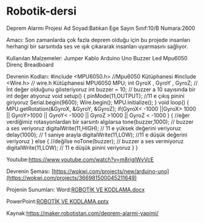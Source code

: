 # Robotik-dersi
Deprem Alarmı Projesi
Ad Soyad:Batıkan Ege Sayın
Sınıf:10/B
Numara:2600

Amacı:
Son zamanlarda çok fazla deprem olduğu için bu projede insanları herhangi bir sarsıntıda ses ve ışık çıkararak insanları uyarmasını sağlıyor.

Kullanılan Malzemeler:
Jumper Kablo
Arduino Uno
Buzzer
Led
Mpu6050
Direnç
Breadboard

Devrenin Kodları:
#include <MPU6050.h> //Mpu6050 Kütüphanesi
#include <Wire.h> // wire.h Kütüphanesi
MPU6050 MPU;
int GyroX , GyroY , GyroZ; //İnt değer olduğunu gösteriyoruz
int buzzer = 10; // buzzer a 10 sayısında bir int değer atıyoruz
void setup() {
  pinMode(11,OUTPUT);  //11 e çıkış pinini giriyoruz
  Serial.begin(9600);
  Wire.begin();
  MPU.initialize();
}
void loop() {
  MPU.getRotation(&GyroX, &GyroY, &GyroZ); 
  if(GyroX< -1000 ||GyroX> 1000 || GyroY>1000 || GyroY< -1000 || GyroZ >1000 || GyroZ < -1000 ) {  //eğer verdiğimiz rotasyonlardan bir sarsıntı algılarsa
  tone(buzzer,1000); // buzzer a ses veriyoruz
  digitalWrite(11,HIGH); // 11 e yüksek değerini veriyoruz
  delay(1000); // 1 saniye arayla 
  digitalWrite(11,LOW); //11 e düşük değerini veriyoruz
  } else { //değilse
  noTone(buzzer); // buzzer a ses vermiyoruz
  digitalWrite(11,LOW); // 11 e düşük pinini veriyoruz
  }
}

Youtube:https://www.youtube.com/watch?v=m8rigIWvVcE

Devrenin Şeması:
[https://wokwi.com/projects/new/arduino-uno](https://wokwi.com/projects/366981500045211649)

Projenin Sunumları:
Word:[ROBOTİK VE KODLAMA.docx](https://github.com/BatikanEge/Robotik-dersi/files/11690855/ROBOTIK.VE.KODLAMA.docx)


PowerPoint:[ROBOTİK VE KODLAMA.pptx](https://github.com/BatikanEge/Robotik-dersi/files/11690851/ROBOTIK.VE.KODLAMA.pptx)

Kaynak:https://maker.robotistan.com/deprem-alarmi-yapimi/
